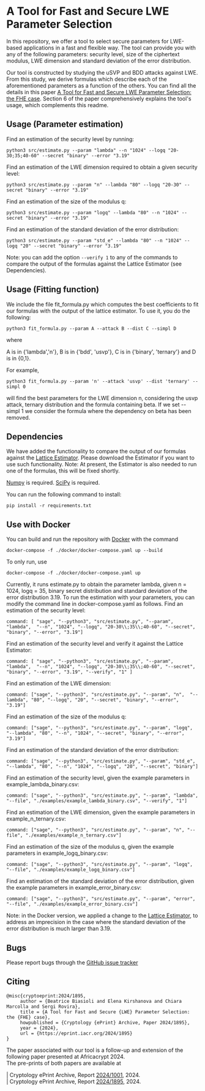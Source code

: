 A Tool for Fast and Secure LWE Parameter
Selection
=======================================
In this repository, we offer a tool to select secure parameters for LWE-based applications in a fast and flexible way. The tool can provide you with any of the following parameters: security level, size of the ciphertext modulus, LWE dimension and standard deviation of the error distribution. 

Our tool is constructed by studying the uSVP and BDD attacks against LWE. From this study, we derive formulas which describe each of the aforementioned parameters as a function of the others. You can find all the details in this paper [A Tool for Fast and Secure LWE Parameter Selection: the FHE case](https://eprint.iacr.org/2024/1895). Section 6 of the paper comprehensively explains the tool's usage, which complements this readme.  

Usage (Parameter estimation)
-----
Find an estimation of the security level by running:
   ````
   python3 src/estimate.py --param "lambda" --n "1024" --logq "20-30;35;40-60" --secret "binary" --error "3.19"
   ````
Find an estimation of the LWE dimension required to obtain a given security level:
 ````
 python3 src/estimate.py --param "n" --lambda "80" --logq "20-30" --secret "binary" --error "3.19"
 ````
Find an estimation of the size of the modulus q:
 ````
 python3 src/estimate.py --param "logq" --lambda "80" --n "1024" --secret "binary" --error "3.19"
 ````
Find an estimation of the standard deviation of the error distribution:
````
python3 src/estimate.py --param "std_e" --lambda "80" --n "1024" --logq "20" --secret "binary" --error "3.19"
 ````

Note: you can add the option ````--verify 1```` to any of the commands to compare the output of the formulas against the Lattice Estimator (see Dependencies).

Usage (Fitting function)
-----
We include the file fit_formula.py which computes the best coefficients to fit our formulas with the output of the lattice estimator. 
To use it, you do the following:

   ````
   python3 fit_formula.py --param A --attack B --dist C --simpl D
   ````
where

A is in {'lambda','n'}, B is in {'bdd', 'usvp'}, C is in {'binary', 'ternary'} and D is in {0,1}.

For example, 

   ````
   python3 fit_formula.py --param 'n' --attack 'usvp' --dist 'ternary' --simpl 0
   ````
will find the best parameters for the LWE dimension n, considering the usvp attack, ternary distribution and the formula containing beta. If we set --simpl 1
we consider the formula where the dependency on beta has been removed. 

Dependencies
---------
We have added the functionality to compare the output of our formulas against the [Lattice Estimator](https://github.com/malb/lattice-estimator). 
Please download the Estimator if you want to use such functionality. 
Note: At present, the Estimator is also needed to run one of the formulas, this will be fixed shortly. 

[Numpy](https://numpy.org/) is required.
[SciPy](https://scipy.org/) is required. 

You can run the following command to install:
````
pip install -r requirements.txt
````

Use with Docker
-------
You can build and run the repository with [Docker](...) with the command
````
docker-compose -f ./docker/docker-compose.yaml up --build
````
To only run, use
````
docker-compose -f ./docker/docker-compose.yaml up
````

Currently, it runs estimate.py to obtain the parameter lambda, given n = 1024, logq = 35, binary secret distribution and standard deviation of the error distribution 3.19. To run the estimation with your parameters, you can modify the command line in docker-compose.yaml as follows.
Find an estimation of the security level:
````
command: [ "sage", "--python3", "src/estimate.py", "--param", "lambda",  "--n", "1024", "--logq", "20-30\\;35\\;40-60", "--secret", "binary", "--error", "3.19"]
````
Find an estimation of the security level and verify it against the Lattice Estimator:
````
command: [ "sage", "--python3", "src/estimate.py", "--param", "lambda",  "--n", "1024", "--logq", "20-30\\;35\\;40-60", "--secret", "binary", "--error", "3.19", "--verify", "1" ]
````
Find an estimation of the LWE dimension:
````
command: ["sage", "--python3", "src/estimate.py", "--param", "n",  "--lambda", "80", "--logq", "20", "--secret", "binary", "--error", "3.19"]
````
Find an estimation of the size of the modulus q:
````
command: ["sage", "--python3", "src/estimate.py", "--param", "logq",  "--lambda", "80", "--n", "1024", "--secret", "binary", "--error", "3.19"]
````
Find an estimation of the standard deviation of the error distribution:
````
command: ["sage", "--python3", "src/estimate.py", "--param", "std_e",  "--lambda", "80", "--n", "1024", "--logq", "20", "--secret", "binary"]
````
Find an estimation of the security level, given the example parameters in example_lambda_binary.csv: 
````
command: ["sage", "--python3", "src/estimate.py", "--param", "lambda", "--file", "./examples/example_lambda_binary.csv", "--verify", "1"]
````
Find an estimation of the LWE dimension, given the example parameters in example_n_ternary.csv:
````
command: ["sage", "--python3", "src/estimate.py", "--param", "n", "--file", "./examples/example_n_ternary.csv"]
````
Find an estimation of the size of the modulus q, given the example parameters in example_logq_binary.csv:
````
command: ["sage", "--python3", "src/estimate.py", "--param", "logq", "--file", "./examples/example_logq_binary.csv"]
````
Find an estimation of the standard deviation of the error distribution, given the example parameters in example_error_binary.csv:
````
command: ["sage", "--python3", "src/estimate.py", "--param", "error", "--file", "./examples/example_error_binary.csv"]
````

Note: in the Docker version, we applied a change to the [Lattice Estimator](...), to address an imprecision in the case where the standard deviation of the error distribution is much larger than 3.19.
     
Bugs
----

Please report bugs through the [GitHub issue tracker](https://github.com/sergirovira/fastparameterselection/issues)

Citing
------
 ````
@misc{cryptoeprint:2024/1895,
      author = {Beatrice Biasioli and Elena Kirshanova and Chiara Marcolla and Sergi Rovira},
      title = {A Tool for Fast and Secure {LWE} Parameter Selection: the {FHE} case},
      howpublished = {Cryptology {ePrint} Archive, Paper 2024/1895},
      year = {2024},
      url = {https://eprint.iacr.org/2024/1895}
}
 ````
  
The paper associated with our tool is a follow-up and extension of the following paper presented at Africacrypt 2024.   			
The pre-prints of both papers are available at
	 
 | Cryptology ePrint Archive, Report [2024/1001](https://eprint.iacr.org/2024/1001), 2024. 	
 | Cryptology ePrint Archive, Report [2024/1895](https://eprint.iacr.org/2024/1895), 2024.


